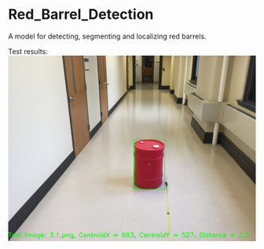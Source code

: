 # Red_Barrel_Detection
A model for detecting, segmenting and localizing red barrels.

Test results:
![Screenshot](output/3.1.png)
